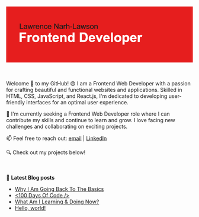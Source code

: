 ![Header](./header.png)

<br/>

<p>Welcome 👋 to my GitHub! 😄 I am a Frontend Web Developer with a passion for crafting beautiful and functional websites and applications. Skilled in HTML, CSS, JavaScript, and React.js, I'm dedicated to developing user-friendly interfaces for an optimal user experience.

🚀 I'm currently seeking a Frontend Web Developer role where I can contribute my skills and continue to learn and grow. I love facing new challenges and collaborating on exciting projects.

📫 Feel free to reach out: [email](lawrencen@hotmail.com) | [LinkedIn](https://www.linkedin.com/in/lawlawson/)

🔍 Check out my projects below! </p>

<br/>

📙 <strong>Latest Blog posts</strong>

<!-- BLOG-POST-LIST:START -->
- [Why I Am Going Back To The Basics](https://dev.to/lawlawson/why-i-am-going-back-to-the-basics-3ibc)
- [&lt;100 Days Of Code /&gt;](https://dev.to/lawlawson/100-days-of-code-43dj)
- [What Am I Learning &amp; Doing Now?](https://dev.to/lawlawson/what-am-i-learning-doing-now-3g11)
- [Hello, world!](https://dev.to/lawlawson/hello-world-215e)
<!-- BLOG-POST-LIST:END -->
